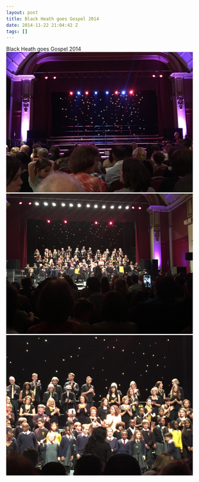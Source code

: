 ```yaml
---
layout: post
title: Black Heath goes Gospel 2014
date: 2014-11-22 21:04:42 Z
tags: []
---
```

Black Heath goes Gospel 2014
![](/media/2014/11/103308570702_0.jpg)
![](/media/2014/11/103308570702_1.jpg)
![](/media/2014/11/103308570702_2.jpg)
